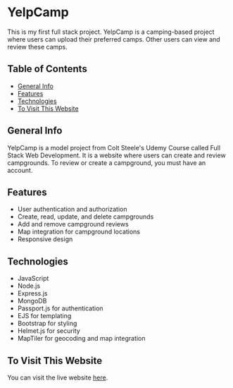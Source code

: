 # YelpCamp

This is my first full stack project. YelpCamp is a camping-based project where users can upload their preferred camps. Other users can view and review these camps.

## Table of Contents
- [General Info](#general-info)
- [Features](#features)
- [Technologies](#technologies)
- [To Visit This Website](#to-visit-this-website)

## General Info
YelpCamp is a model project from Colt Steele's Udemy Course called Full Stack Web Development. It is a website where users can create and review campgrounds. To review or create a campground, you must have an account.

## Features
- User authentication and authorization
- Create, read, update, and delete campgrounds
- Add and remove campground reviews
- Map integration for campground locations
- Responsive design

## Technologies
- JavaScript
- Node.js
- Express.js
- MongoDB
- Passport.js for authentication
- EJS for templating
- Bootstrap for styling
- Helmet.js for security
- MapTiler for geocoding and map integration

## To Visit This Website
You can visit the live website [here](https://yelpcamp-z482.onrender.com).